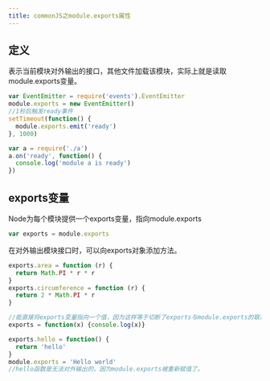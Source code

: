 ```yaml
---
title: commonJS之module.exports属性
---
```

## 定义

表示当前模块对外输出的接口，其他文件加载该模块，实际上就是读取module.exports变量。

```javascript
var EventEmitter = require('events').EventEmitter
module.exports = new EventEmitter()
//1秒后触发ready事件
setTimeout(function() {
  module.exports.emit('ready')
}, 1000)
```

```javascript
var a = require('./a')
a.on('ready', function() {
  console.log('module a is ready')
})
```

## exports变量

Node为每个模块提供一个exports变量，指向module.exports

```javascript
var exports = module.exports
```

在对外输出模块接口时，可以向exports对象添加方法。

```javascript
exports.area = function (r) {
  return Math.PI * r * r
}
exports.circumference = function (r) {
  return 2 * Math.PI * r
}

//能直接将exports变量指向一个值，因为这样等于切断了exports与module.exports的联系。
exports = function(x) {console.log(x)}
```

```javascript
exports.hello = function() {
  return 'hello'
}
module.exports = 'Hello world'
//hello函数是无法对外输出的，因为module.exports被重新赋值了。
```
